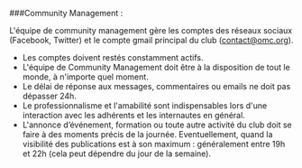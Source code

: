 ###Community Management :

L'équipe de community management gère les comptes des réseaux sociaux (Facebook, Twitter) et le compte gmail principal du club (contact@omc.org).

- Les comptes doivent restés constamment actifs.
- L'équipe de Community Management doit être à la disposition de tout le monde, à n'importe quel moment.
- Le délai de réponse aux messages, commentaires ou emails ne doit pas dépasser 24h.
- Le professionnalisme et l'amabilité sont indispensables lors d'une interaction avec les adhérents et les internautes en général.
- L'annonce d’événement, formation ou toute autre activité du club doit se faire à des moments précis de la journée. Eventuellement, quand la visibilité des publications est à son maximum : généralement entre 19h et 22h (cela peut dépendre du jour de la semaine).
